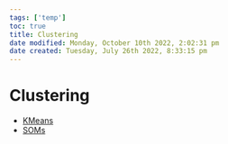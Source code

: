 ```yaml
---
tags: ['temp']
toc: true
title: Clustering
date modified: Monday, October 10th 2022, 2:02:31 pm
date created: Tuesday, July 26th 2022, 8:33:15 pm
---
```


# Clustering
- [KMeans](KMeans.md)
- [SOMs](SOMs.md)



